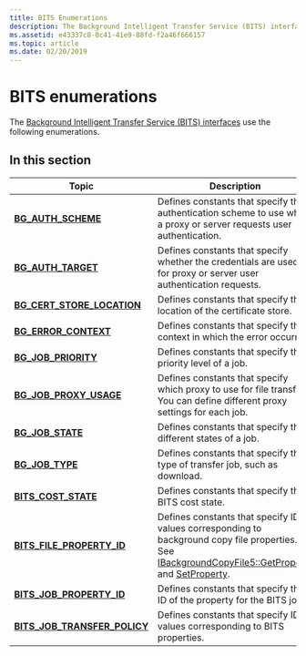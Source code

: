 ```yaml
---
title: BITS Enumerations
description: The Background Intelligent Transfer Service (BITS) interfaces use the following enumerations.
ms.assetid: e43337c8-0c41-41e9-88fd-f2a46f666157
ms.topic: article
ms.date: 02/20/2019
---
```


# BITS enumerations

The [Background Intelligent Transfer Service (BITS) interfaces](bits-interfaces.md) use the following enumerations.

## In this section

| Topic | Description |
|-|-|
| [**BG_AUTH_SCHEME**](/windows/win32/api/bits1_5/ne-bits1_5-bg_auth_scheme) | Defines constants that specify the authentication scheme to use when a proxy or server requests user authentication. |
| [**BG_AUTH_TARGET**](/windows/win32/api/bits1_5/ne-bits1_5-bg_auth_target) | Defines constants that specify whether the credentials are used for proxy or server user authentication requests. |
| [**BG_CERT_STORE_LOCATION**](/windows/win32/api/bits2_5/ne-bits2_5-bg_cert_store_location) | Defines constants that specify the location of the certificate store. |
| [**BG_ERROR_CONTEXT**](/windows/win32/api/bits/ne-bits-bg_error_context) | Defines constants that specify the context in which the error occurred. |
| [**BG_JOB_PRIORITY**](/windows/win32/api/bits/ne-bits-bg_job_priority) | Defines constants that specify the priority level of a job.  |
| [**BG_JOB_PROXY_USAGE**](/windows/win32/api/bits/ne-bits-bg_job_proxy_usage) | Defines constants that specify which proxy to use for file transfers. You can define different proxy settings for each job. |
| [**BG_JOB_STATE**](/windows/win32/api/bits/ne-bits-bg_job_state) | Defines constants that specify the different states of a job. |
| [**BG_JOB_TYPE**](/windows/win32/api/bits/ne-bits-bg_job_type) | Defines constants that specify the type of transfer job, such as download. |
| [**BITS_COST_STATE**](/windows/win32/bits/bits-cost-state) | Defines constants that specify the BITS cost state. |
| [**BITS_FILE_PROPERTY_ID**](/windows/win32/api/bits5_0/ne-bits5_0-bits_file_property_id) | Defines constants that specify ID values corresponding to background copy file properties. See [IBackgroundCopyFile5::GetProperty](/windows/win32/delivery_optimization/ibackgroundcopyfile5-getproperty) and [SetProperty](/windows/win32/delivery_optimization/ibackgroundcopyfile5-setproperty). |
| [**BITS_JOB_PROPERTY_ID**](/windows/win32/api/bits5_0/ne-bits5_0-bits_job_property_id) | Defines constants that specify the ID of the property for the BITS job. |
| [**BITS_JOB_TRANSFER_POLICY**](/windows/win32/api/bits5_0/ne-bits5_0-bits_job_transfer_policy) | Defines constants that specify ID values corresponding to BITS properties. |
